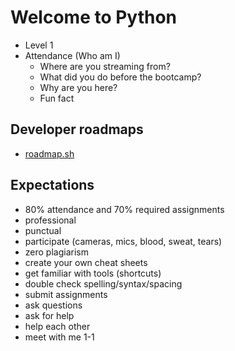 # Welcome to Python

- Level 1
- Attendance (Who am I)
  - Where are you streaming from?
  - What did you do before the bootcamp?
  - Why are you here?
  - Fun fact

## Developer roadmaps

- [roadmap.sh](https://roadmap.sh)

## Expectations

- 80% attendance and 70% required assignments
- professional
- punctual
- participate (cameras, mics, blood, sweat, tears)
- zero plagiarism
- create your own cheat sheets
- get familiar with tools (shortcuts)
- double check spelling/syntax/spacing
- submit assignments
- ask questions
- ask for help
- help each other
- meet with me 1-1
